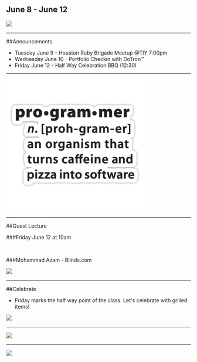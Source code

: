 
 ## June 8 - June 12
![](/images/logo_big.png)

----

##Announcements

- Tuesday June 9 - Houston Ruby Brigade Meetup @TIY 7:00pm  
- Wednesday June 10 - Portfolio Checkin with DoTron™
- Friday June 12 - Half Way Celebration BBQ (12:30)

----

![](/images/programmer.png)

----

##Guest Lecture

###Friday June 12 at 10am

<br>

###Mohammad Azam - Blinds.com



![](https://media.licdn.com/mpr/mpr/shrinknp_400_400/p/8/005/045/276/0bd5d68.jpg) <!-- .element: class="circle"  -->


----
##Celebrate

- Friday marks the half way point of the class. Let's celebrate with grilled items!

![](http://i.giphy.com/9QtLqr4MGjqkU.gif)

----

![](http://www.commitstrip.com/wp-content/uploads/2015/06/Strip-Plus-geek-que-geek-650-finalenglish.jpg) <!--  -->

----

![](https://www.evernote.com/l/ABPehZjR5UFE9ZuO1pHVLc4fOLlnXsnpJ4YB/image.png)
